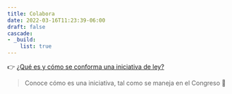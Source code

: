 ```yaml
---
title: Colabora
date: 2022-03-16T11:23:39-06:00
draft: false
cascade:
- _build:
    list: true
---
```


👉 [¿Qué es y cómo se conforma una iniciativa de ley?](/docs/iniciativa/)

> Conoce cómo es una iniciativa, tal como se maneja en el
>  Congreso 🧐



